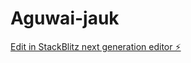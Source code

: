 # Aguwai-jauk

[Edit in StackBlitz next generation editor ⚡️](https://stackblitz.com/~/github.com/Ryukijano/Aguwai-jauk)